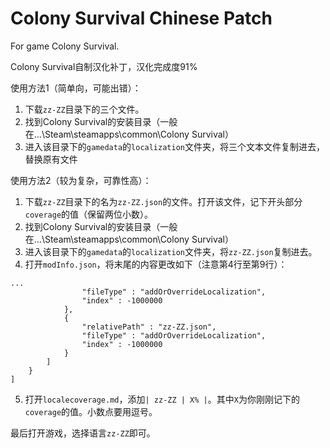 # Colony Survival Chinese Patch

For game Colony Survival.

Colony Survival自制汉化补丁，汉化完成度91%

使用方法1（简单向，可能出错）：
1. 下载`zz-ZZ`目录下的三个文件。
2. 找到Colony Survival的安装目录（一般在...\Steam\steamapps\common\Colony Survival）
3. 进入该目录下的`gamedata`的`localization`文件夹，将三个文本文件复制进去，替换原有文件

使用方法2（较为复杂，可靠性高）：
1. 下载`zz-ZZ`目录下的名为`zz-ZZ.json`的文件。打开该文件，记下开头部分`coverage`的值（保留两位小数）。
2. 找到Colony Survival的安装目录（一般在...\Steam\steamapps\common\Colony Survival）
3. 进入该目录下的`gamedata`的`localization`文件夹，将`zz-ZZ.json`复制进去。
4. 打开`modInfo.json`，将末尾的内容更改如下（注意第4行至第9行）：
```
...
				"fileType" : "addOrOverrideLocalization",
				"index" : -1000000
			},
			{
				"relativePath" : "zz-ZZ.json",
				"fileType" : "addOrOverrideLocalization",
				"index" : -1000000
			}
		]
	}
]
```
5. 打开`localecoverage.md`，添加`| zz-ZZ | X% |`。其中`X`为你刚刚记下的`coverage`的值。小数点要用逗号。

最后打开游戏，选择语言`zz-ZZ`即可。
